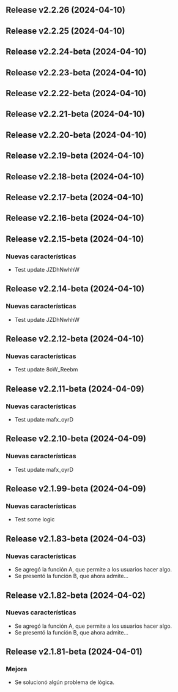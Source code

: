 ## Release v2.2.26 (2024-04-10)

## Release v2.2.25 (2024-04-10)

## Release v2.2.24-beta (2024-04-10)

## Release v2.2.23-beta (2024-04-10)

## Release v2.2.22-beta (2024-04-10)

## Release v2.2.21-beta (2024-04-10)

## Release v2.2.20-beta (2024-04-10)

## Release v2.2.19-beta (2024-04-10)

## Release v2.2.18-beta (2024-04-10)

## Release v2.2.17-beta (2024-04-10)

## Release v2.2.16-beta (2024-04-10)

## Release v2.2.15-beta (2024-04-10)

### Nuevas características

- Test update JZDhNwhhW

## Release v2.2.14-beta (2024-04-10)

### Nuevas características

- Test update JZDhNwhhW

## Release v2.2.12-beta (2024-04-10)

### Nuevas características

- Test update 8oW_Reebm

## Release v2.2.11-beta (2024-04-09)

### Nuevas características

- Test update mafx_oyrD

## Release v2.2.10-beta (2024-04-09)

### Nuevas características

- Test update mafx_oyrD

## Release v2.1.99-beta (2024-04-09)

### Nuevas características

- Test some logic

## Release v2.1.83-beta (2024-04-03)

### Nuevas características

- Se agregó la función A, que permite a los usuarios hacer algo.
- Se presentó la función B, que ahora admite...

## Release v2.1.82-beta (2024-04-02)

### Nuevas características

- Se agregó la función A, que permite a los usuarios hacer algo.
- Se presentó la función B, que ahora admite...

## Release v2.1.81-beta (2024-04-01)

### Mejora

- Se solucionó algún problema de lógica.
